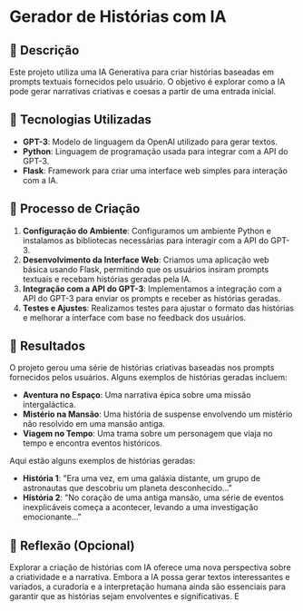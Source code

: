 
# Gerador de Histórias com IA

## 📒 Descrição
Este projeto utiliza uma IA Generativa para criar histórias baseadas em prompts textuais fornecidos pelo usuário. O objetivo é explorar como a IA pode gerar narrativas criativas e coesas a partir de uma entrada inicial.

## 🤖 Tecnologias Utilizadas
- **GPT-3**: Modelo de linguagem da OpenAI utilizado para gerar textos.
- **Python**: Linguagem de programação usada para integrar com a API do GPT-3.
- **Flask**: Framework para criar uma interface web simples para interação com a IA.

## 🧐 Processo de Criação
1. **Configuração do Ambiente**: Configuramos um ambiente Python e instalamos as bibliotecas necessárias para interagir com a API do GPT-3.
2. **Desenvolvimento da Interface Web**: Criamos uma aplicação web básica usando Flask, permitindo que os usuários insiram prompts textuais e recebam histórias geradas pela IA.
3. **Integração com a API do GPT-3**: Implementamos a integração com a API do GPT-3 para enviar os prompts e receber as histórias geradas.
4. **Testes e Ajustes**: Realizamos testes para ajustar o formato das histórias e melhorar a interface com base no feedback dos usuários.

## 🚀 Resultados
O projeto gerou uma série de histórias criativas baseadas nos prompts fornecidos pelos usuários. Alguns exemplos de histórias geradas incluem:
- **Aventura no Espaço**: Uma narrativa épica sobre uma missão intergaláctica.
- **Mistério na Mansão**: Uma história de suspense envolvendo um mistério não resolvido em uma mansão antiga.
- **Viagem no Tempo**: Uma trama sobre um personagem que viaja no tempo e encontra eventos históricos.

Aqui estão alguns exemplos de histórias geradas:
- **História 1**: "Era uma vez, em uma galáxia distante, um grupo de astronautas que descobriu um planeta desconhecido..."
- **História 2**: "No coração de uma antiga mansão, uma série de eventos inexplicáveis começa a acontecer, levando a uma investigação emocionante..."

## 💭 Reflexão (Opcional)
Explorar a criação de histórias com IA oferece uma nova perspectiva sobre a criatividade e a narrativa. Embora a IA possa gerar textos interessantes e variados, a curadoria e a interpretação humana ainda são essenciais para garantir que as histórias sejam envolventes e significativas. E


